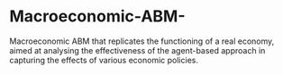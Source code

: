 # Macroeconomic-ABM-
Macroeconomic ABM that replicates the functioning of a real economy, aimed at analysing the effectiveness of the agent-based approach in capturing the effects of various economic policies. 
